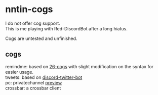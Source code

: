 # nntin-cogs
I do not offer cog support.  
This is me playing with Red-DiscordBot after a long hiatus.

Cogs are untested and unfinished.

## cogs
remindme: based on [26-cogs](https://github.com/Twentysix26/26-Cogs/) with slight modification on the syntax for easier usage.  
tweets: based on [discord-twitter-bot](https://github.com/NNTin/discord-twitter-bot)  
pc: privatechannel [preview](https://i.imgur.com/MZf14Eq.gifv)  
crossbar: a crossbar client
